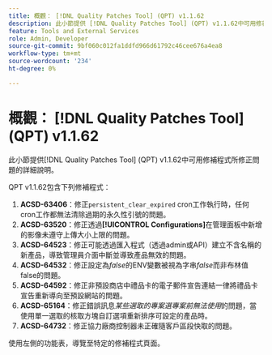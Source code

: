```yaml
---
title: 概觀： [!DNL Quality Patches Tool] (QPT) v1.1.62
description: 此小節提供 [!DNL Quality Patches Tool] (QPT) v1.1.62中可用修補程式所修正問題的詳細說明。
feature: Tools and External Services
role: Admin, Developer
source-git-commit: 9bf060c012fa1ddfd966d61792c46cee676a4ea8
workflow-type: tm+mt
source-wordcount: '234'
ht-degree: 0%

---
```


# 概觀： [!DNL Quality Patches Tool] (QPT) v1.1.62

此小節提供[!DNL Quality Patches Tool] (QPT) v1.1.62中可用修補程式所修正問題的詳細說明。

QPT v1.1.62包含下列修補程式：

1. **ACSD-63406**：修正`persistent_clear_expired` cron工作執行時，任何cron工作都無法清除過期的永久性引號的問題。
1. **ACSD-63520**：修正透過&#x200B;**[!UICONTROL Configurations]**&#x200B;在管理面板中新增的影像未遵守上傳大小上限的問題。
1. **ACSD-64523**：修正可能透過匯入程式（透過admin或API）建立不含名稱的新產品，導致管理員介面中斷並導致產品無效的問題。
1. **ACSD-64532**：修正設定為&#x200B;*false*&#x200B;的ENV變數被視為字串&#x200B;*false*&#x200B;而非布林值false的問題。
1. **ACSD-64592**：修正非預設商店中禮品卡的電子郵件宣告連結一律將禮品卡宣告重新導向至預設網站的問題。
1. **ACSD-65164**：修正錯誤訊息&#x200B;*某些選取的專案選專案前無法使用*&#x200B;的問題，當使用單一選取的核取方塊自訂選項重新排序可設定的產品時。
1. **ACSD-64732**：修正協力廠商控制器未正確隨客戶區段快取的問題。

使用左側的功能表，導覽至特定的修補程式頁面。
